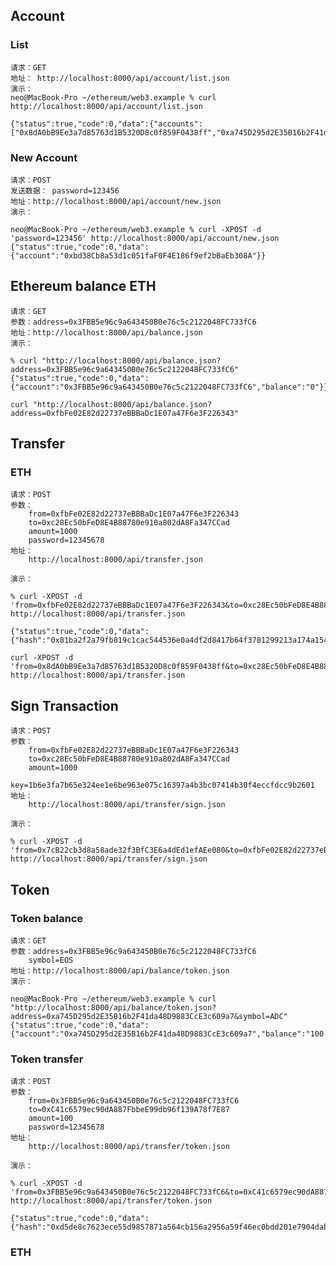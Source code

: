 
## Account 

### List

	请求：GET
	地址： http://localhost:8000/api/account/list.json
	演示：
    neo@MacBook-Pro ~/ethereum/web3.example % curl http://localhost:8000/api/account/list.json

    {"status":true,"code":0,"data":{"accounts":["0x8dA0bB9Ee3a7d85763d1B5320D8c0f859F0438ff","0xa745D295d2E35B16b2F41da48D9883CcE3c609a7","0x7cB22cb3d8a58ade32f3BfC3E6a4dEd1efAEe080","0x8efB99Ec55bCfBE2CFe47918f2d9E55FA732111f","0xc28Ec50bFeD8E4B88780e910a802dA8Fa347CCad","0xF0688330101d53BD0C6ede2Ef04d33c2010e9a5d","0xfbFe02E82d22737eBBBaDc1E07a47F6e3F226343"]}}

### New Account
	
	请求：POST
	发送数据： password=123456  
	地址：http://localhost:8000/api/account/new.json
	演示：
	
    neo@MacBook-Pro ~/ethereum/web3.example % curl -XPOST -d 'password=123456' http://localhost:8000/api/account/new.json
    {"status":true,"code":0,"data":{"account":"0xbd38Cb8a53d1c051faF0F4E186f9ef2bBaEb308A"}}

## Ethereum balance ETH

	请求：GET
	参数：address=0x3FBB5e96c9a643450B0e76c5c2122048FC733fC6
	地址：http://localhost:8000/api/balance.json
	演示：
	
    % curl "http://localhost:8000/api/balance.json?address=0x3FBB5e96c9a643450B0e76c5c2122048FC733fC6"
    {"status":true,"code":0,"data":{"account":"0x3FBB5e96c9a643450B0e76c5c2122048FC733fC6","balance":"0"}}%

	curl "http://localhost:8000/api/balance.json?address=0xfbFe02E82d22737eBBBaDc1E07a47F6e3F226343"

## Transfer

### ETH

	请求：POST
	参数：
		from=0xfbFe02E82d22737eBBBaDc1E07a47F6e3F226343
		to=0xc28Ec50bFeD8E4B88780e910a802dA8Fa347CCad
		amount=1000
		password=12345678
	地址：
		http://localhost:8000/api/transfer.json
		
	演示：
	
    % curl -XPOST -d 'from=0xfbFe02E82d22737eBBBaDc1E07a47F6e3F226343&to=0xc28Ec50bFeD8E4B88780e910a802dA8Fa347CCad&amount=100&password=12345678' http://localhost:8000/api/transfer.json

    {"status":true,"code":0,"data":{"hash":"0x81ba2f2a79fb819c1cac544536e0a4df2d8417b64f3781299213a174a154d4de"}}% 

	curl -XPOST -d 'from=0x8dA0bB9Ee3a7d85763d1B5320D8c0f859F0438ff&to=0xc28Ec50bFeD8E4B88780e910a802dA8Fa347CCad&amount=1000000000&password=12345678' http://localhost:8000/api/transfer.json

## Sign Transaction

	请求：POST
	参数：
		from=0xfbFe02E82d22737eBBBaDc1E07a47F6e3F226343
		to=0xc28Ec50bFeD8E4B88780e910a802dA8Fa347CCad
		amount=1000
		key=1b6e3fa7b65e324ee1e6be963e075c16397a4b3bc07414b30f4eccfdcc9b2601
	地址：
		http://localhost:8000/api/transfer/sign.json
		
	演示：

	% curl -XPOST -d 'from=0x7cB22cb3d8a58ade32f3BfC3E6a4dEd1efAEe080&to=0xfbFe02E82d22737eBBBaDc1E07a47F6e3F226343&amount=5&key=1b6e3fa7b65e324ee1e6be963e075c16397a4b3bc07414b30f4eccfdcc9b2601' http://localhost:8000/api/transfer/sign.json
## Token

### Token balance

	请求：GET
	参数：address=0x3FBB5e96c9a643450B0e76c5c2122048FC733fC6
        symbol=EOS
	地址：http://localhost:8000/api/balance/token.json
	演示：

    neo@MacBook-Pro ~/ethereum/web3.example % curl "http://localhost:8000/api/balance/token.json?address=0xa745D295d2E35B16b2F41da48D9883CcE3c609a7&symbol=ADC"
	{"status":true,"code":0,"data":{"account":"0xa745D295d2E35B16b2F41da48D9883CcE3c609a7","balance":"100.000000000000000000","symbol":"ADC","decimals":"18"}}


### Token transfer

	请求：POST
	参数：
		from=0x3FBB5e96c9a643450B0e76c5c2122048FC733fC6
		to=0xC41c6579ec90dA887FbbeE99db96f139A78f7E87
		amount=100
		password=12345678
	地址：
		http://localhost:8000/api/transfer/token.json
		
	演示：

    % curl -XPOST -d 'from=0x3FBB5e96c9a643450B0e76c5c2122048FC733fC6&to=0xC41c6579ec90dA887FbbeE99db96f139A78f7E87&amount=100&password=12345678' http://localhost:8000/api/transfer/token.json
    
    {"status":true,"code":0,"data":{"hash":"0xd5de8c7623ece55d9857871a564cb156a2956a59f46ec0bdd201e7904dabc312"}}


### ETH

